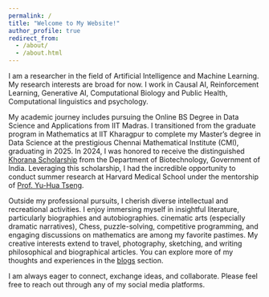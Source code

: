 ```yaml
---
permalink: /
title: "Welcome to My Website!"
author_profile: true
redirect_from: 
  - /about/
  - /about.html
---
```


I am a researcher in the field of Artificial Intelligence and Machine Learning. My research interests are broad for now. I work in Causal AI, Reinforcement Learning, Generative AI, Computational Biology and Public Health, Computational linguistics and psychology.

My academic journey includes pursuing the Online BS Degree in Data Science and Applications from IIT Madras. I transitioned from the graduate program in Mathematics at IIT Kharagpur to complete my Master’s degree in Data Science at the prestigious Chennai Mathematical Institute (CMI), graduating in 2025. In 2024, I was honored to receive the distinguished [Khorana Scholarship](https://iusstf.org/khorana-program-for-scholars) from the Department of Biotechnology, Government of India. Leveraging this scholarship, I had the incredible opportunity to conduct summer research at Harvard Medical School under the mentorship of [Prof. Yu-Hua Tseng](https://yhtsenglab.org/).

Outside my professional pursuits, I cherish diverse intellectual and recreational activities. I enjoy immersing myself in insightful literature, particularly biographies and autobiographies. cinematic arts (especially dramatic narratives), Chess, puzzle-solving, competitive programming, and engaging discussions on mathematics are among my favorite pastimes. My creative interests extend to travel, photography, sketching, and writing philosophical and biographical articles. You can explore more of my thoughts and experiences in the [blogs](https://gaurangakrb.github.io/year-archive/) section.

I am always eager to connect, exchange ideas, and collaborate. Please feel free to reach out through any of my social media platforms.
